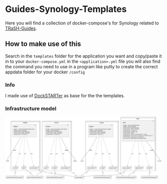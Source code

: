 # Guides-Synology-Templates

Here you will find a collection of docker-compose's for Synology related to [TRaSH-Guides](https://trash-guides.info/).

## How to make use of this

Search in the `templates` folder for the application you want and copy/paste it in to your `docker-compose.yml`
in the `<application>.yml` file you will also find the command you need to use in a program like putty to create the correct appdata folder for your docker `/config`

### Info

I made use of [DockSTARTer](https://github.com/GhostWriters/DockSTARTer/tree/master/compose/.apps) as base for the the templates.


### Infrastructure model

![Infrastructure model](.infragenie/infrastructure_model.png)